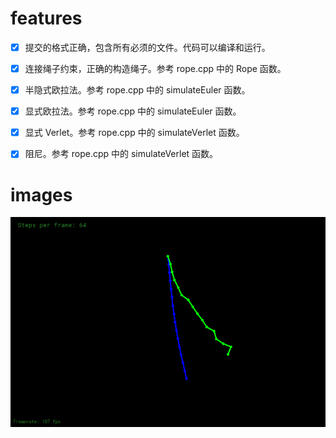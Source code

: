 # features
- [x] 提交的格式正确，包含所有必须的文件。代码可以编译和运行。

- [x] 连接绳子约束，正确的构造绳子。参考 rope.cpp 中的 Rope 函数。

- [x] 半隐式欧拉法。参考 rope.cpp 中的 simulateEuler 函数。

- [x] 显式欧拉法。参考 rope.cpp 中的 simulateEuler 函数。

- [x] 显式 Verlet。参考 rope.cpp 中的 simulateVerlet 函数。

- [x] 阻尼。参考 rope.cpp 中的 simulateVerlet 函数。

# images
![](images/ropesim.PNG)



